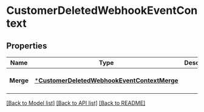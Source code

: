 # CustomerDeletedWebhookEventContext

## Properties

 Name      | Type                                                                                       | Description | Notes                        
-----------|--------------------------------------------------------------------------------------------|-------------|------------------------------
 **Merge** | [***CustomerDeletedWebhookEventContextMerge**](CustomerDeletedWebhookEventContextMerge.md) |             | [optional] [default to null] 

[[Back to Model list]](../README.md#documentation-for-models) [[Back to API list]](../README.md#documentation-for-api-endpoints) [[Back to README]](../README.md)

